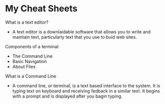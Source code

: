 # My Cheat Sheets

What is a text editor?
- A text editor is a downlaidable software  that  allows you to write and maintain text, particularly text that you use to buid web sites.

Components of a terminal:
- The Command Line
- Basic Navigation
- About Files

What is a Command Line
- A command line, or terminal, is a text based interface to the system. It is typing text on keyboard and receiving fedback in a similar text. It begins with a prompt and is displayed after you bagin typing.

